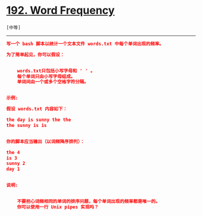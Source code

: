 # [192. Word Frequency](https://leetcode-cn.com/problems/word-frequency/)

`[中等]`

---

```json
写一个 bash 脚本以统计一个文本文件 words.txt 中每个单词出现的频率。

为了简单起见，你可以假设：


	words.txt只包括小写字母和 ' ' 。
	每个单词只由小写字母组成。
	单词间由一个或多个空格字符分隔。


示例:

假设 words.txt 内容如下：

the day is sunny the the
the sunny is is


你的脚本应当输出（以词频降序排列）：

the 4
is 3
sunny 2
day 1


说明:


	不要担心词频相同的单词的排序问题，每个单词出现的频率都是唯一的。
	你可以使用一行 Unix pipes 实现吗？


```
